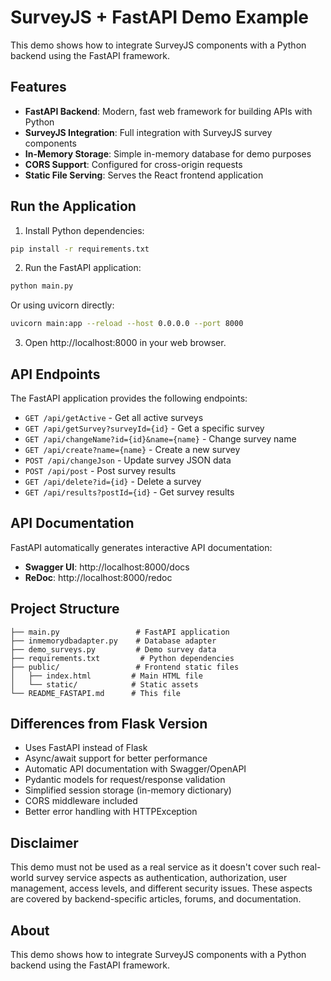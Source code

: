 # SurveyJS + FastAPI Demo Example

This demo shows how to integrate SurveyJS components with a Python backend using the FastAPI framework.

## Features

- **FastAPI Backend**: Modern, fast web framework for building APIs with Python
- **SurveyJS Integration**: Full integration with SurveyJS survey components
- **In-Memory Storage**: Simple in-memory database for demo purposes
- **CORS Support**: Configured for cross-origin requests
- **Static File Serving**: Serves the React frontend application

## Run the Application

1. Install Python dependencies:
```bash
pip install -r requirements.txt
```

2. Run the FastAPI application:
```bash
python main.py
```

Or using uvicorn directly:
```bash
uvicorn main:app --reload --host 0.0.0.0 --port 8000
```

3. Open http://localhost:8000 in your web browser.

## API Endpoints

The FastAPI application provides the following endpoints:

- `GET /api/getActive` - Get all active surveys
- `GET /api/getSurvey?surveyId={id}` - Get a specific survey
- `GET /api/changeName?id={id}&name={name}` - Change survey name
- `GET /api/create?name={name}` - Create a new survey
- `POST /api/changeJson` - Update survey JSON data
- `POST /api/post` - Post survey results
- `GET /api/delete?id={id}` - Delete a survey
- `GET /api/results?postId={id}` - Get survey results

## API Documentation

FastAPI automatically generates interactive API documentation:

- **Swagger UI**: http://localhost:8000/docs
- **ReDoc**: http://localhost:8000/redoc

## Project Structure

```
├── main.py                 # FastAPI application
├── inmemorydbadapter.py    # Database adapter
├── demo_surveys.py         # Demo survey data
├── requirements.txt         # Python dependencies
├── public/                 # Frontend static files
│   ├── index.html         # Main HTML file
│   └── static/            # Static assets
└── README_FASTAPI.md      # This file
```

## Differences from Flask Version

- Uses FastAPI instead of Flask
- Async/await support for better performance
- Automatic API documentation with Swagger/OpenAPI
- Pydantic models for request/response validation
- Simplified session storage (in-memory dictionary)
- CORS middleware included
- Better error handling with HTTPException

## Disclaimer

This demo must not be used as a real service as it doesn't cover such real-world survey service aspects as authentication, authorization, user management, access levels, and different security issues. These aspects are covered by backend-specific articles, forums, and documentation.

## About

This demo shows how to integrate SurveyJS components with a Python backend using the FastAPI framework. 